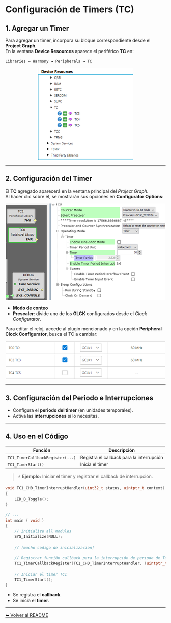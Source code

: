# Configuración de Timers (TC)

## 1. Agregar un Timer

Para agregar un timer, incorpora su bloque correspondiente desde el **Project Graph**.  
En la ventana **Device Resources** aparece el periférico **TC** en:

```
Libraries → Harmony → Peripherals → TC
```

<div align="center">
	<img src="images/TC.png" alt="Add a TC" width="300"/>
</div>

---

## 2. Configuración del Timer

El **TC** agregado aparecerá en la ventana principal del *Project Graph*.  
Al hacer clic sobre él, se mostrarán sus opciones en **Configurator Options**:

<div align="center">
	<img src="images/TC_config.png" alt="TC config" width="500"/>
</div>

- **Modo de conteo**
- **Prescaler**: divide uno de los **GLCK** configurados desde el *Clock Configurator*.

Para editar el reloj, accede al plugin mencionado y en la opción **Peripheral Clock Configurator**, busca el TC a cambiar:

<div align="center">
	<img src="images/TC_clock.png" alt="TC clock config" width="500"/>
</div>

---

## 3. Configuración del Periodo e Interrupciones

- Configura el **periodo del timer** (en unidades temporales).
- Activa las **interrupciones** si lo necesitas.

---

## 4. Uso en el Código

| Función                                 | Descripción                                 |
|------------------------------------------|---------------------------------------------|
| `TC1_TimerCallbackRegister(...)`         | Registra el callback para la interrupción   |
| `TC1_TimerStart()`                       | Inicia el timer                             |

> ⚡ **Ejemplo:** Iniciar el timer y registrar el callback de interrupción.

```c
void TC1_CH0_TimerInterruptHandler(uint32_t status, uintptr_t context)
{
    LED_B_Toggle();
}

// ...
int main ( void )
{
    // Initialize all modules
    SYS_Initialize(NULL);

    // [mucho código de inicialización]

    // Registrar función callback para la interrupción de periodo de TC1 CH0
    TC1_TimerCallbackRegister(TC1_CH0_TimerInterruptHandler, (uintptr_t)NULL);

    // Iniciar el timer TC1
    TC1_TimerStart();
}
```

- Se registra el **callback**.
- Se inicia el **timer**.

---

[⬅️ Volver al README](./../README.md)